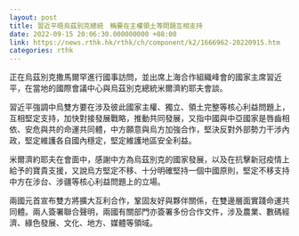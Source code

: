 ```yaml
---
layout: post
title: 習近平晤烏茲別克總統　稱要在主權領土等問題互相支持
date: 2022-09-15 20:06:30.000000000 +08:00
link: https://news.rthk.hk/rthk/ch/component/k2/1666962-20220915.htm
categories: rthk
---
```


正在烏茲別克撒馬爾罕進行國事訪問，並出席上海合作組織峰會的國家主席習近平，在當地的國際會議中心與烏茲別克總統米爾濟約耶夫會談。

習近平強調中烏雙方要在涉及彼此國家主權、獨立、領土完整等核心利益問題上，互相堅定支持，加快對接發展戰略，推動共同發展，又指中國與中亞國家是唇齒相依、安危與共的命運共同體，中方願意與烏方加強合作，堅決反對外部勢力干涉內政，堅定維護各自國內穩定，堅定維護地區安全利益。

米爾濟約耶夫在會面中，感謝中方為烏茲別克的國家發展，以及在抗擊新冠疫情上給予的寶貴支援，又說烏方堅定不移、十分明確堅持一個中國原則，堅定不移支持中方在涉台、涉疆等核心利益問題上的立場。

兩國元首宣布雙方將擴大互利合作，鞏固友好與夥伴關係，在雙邊層面實踐命運共同體。兩人簽署聯合聲明，兩國有關部門亦簽署多份合作文件，涉及農業、數碼經濟、綠色發展、文化、地方、媒體等領域。
